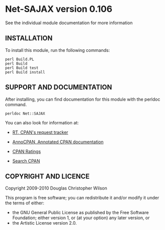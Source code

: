 Net-SAJAX version 0.106
=======================

See the individual module documentation for more information

INSTALLATION
------------

To install this module, run the following commands:

    perl Build.PL
    perl Build
    perl Build test
    perl Build install

SUPPORT AND DOCUMENTATION
-------------------------

After installing, you can find documentation for this module with the
perldoc command.

    perldoc Net::SAJAX

You can also look for information at:

*   [RT, CPAN's request tracker](http://rt.cpan.org/NoAuth/Bugs.html?Dist=Net-SAJAX)

*   [AnnoCPAN, Annotated CPAN documentation](http://annocpan.org/dist/Net-SAJAX)

*   [CPAN Ratings](http://cpanratings.perl.org/d/Net-SAJAX)

*   [Search CPAN](http://search.cpan.org/dist/Net-SAJAX)

COPYRIGHT AND LICENCE
---------------------

Copyright 2009-2010 Douglas Christopher Wilson

This program is free software; you can redistribute it and/or
modify it under the terms of either:

*   the GNU General Public License as published by the Free Software Foundation;
    either version 1, or (at your option) any later version, or
*   the Artistic License version 2.0.

